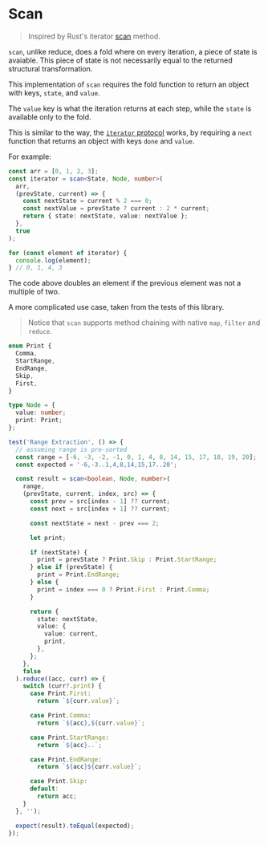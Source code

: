 # Scan

> Inspired by Rust's iterator [scan](https://doc.rust-lang.org/std/iter/trait.Iterator.html#method.scan) method.

`scan`, unlike reduce, does a fold where on every iteration, a piece of state is avaiable. This piece of state is not necessarily equal to the returned structural transformation.

This implementation of `scan` requires the fold function to return an object with keys, `state`, and `value`.

The `value` key is what the iteration returns at each step, while the `state` is available only to the fold.

This is similar to the way, the [`iterator` protocol](https://developer.mozilla.org/en-US/docs/Web/JavaScript/Reference/Iteration_protocols#The_iterator_protocol) works, by requiring a `next` function that returns an object with keys `done` and `value`.

For example:

```ts
const arr = [0, 1, 2, 3];
const iterator = scan<State, Node, number>(
  arr,
  (prevState, current) => {
    const nextState = current % 2 === 0;
    const nextValue = prevState ? current : 2 * current;
    return { state: nextState, value: nextValue };
  },
  true
);

for (const element of iterator) {
  console.log(element);
} // 0, 1, 4, 3
```

The code above doubles an element if the previous element was not a multiple of two.

A more complicated use case, taken from the tests of this library.

> Notice that `scan` supports method chaining with native `map`, `filter` and `reduce`.

```ts
enum Print {
  Comma,
  StartRange,
  EndRange,
  Skip,
  First,
}

type Node = {
  value: number;
  print: Print;
};

test('Range Extraction', () => {
  // assuming range is pre-sorted
  const range = [-6, -3, -2, -1, 0, 1, 4, 8, 14, 15, 17, 18, 19, 20];
  const expected = '-6,-3..1,4,8,14,15,17..20';

  const result = scan<boolean, Node, number>(
    range,
    (prevState, current, index, src) => {
      const prev = src[index - 1] ?? current;
      const next = src[index + 1] ?? current;

      const nextState = next - prev === 2;

      let print;

      if (nextState) {
        print = prevState ? Print.Skip : Print.StartRange;
      } else if (prevState) {
        print = Print.EndRange;
      } else {
        print = index === 0 ? Print.First : Print.Comma;
      }

      return {
        state: nextState,
        value: {
          value: current,
          print,
        },
      };
    },
    false
  ).reduce((acc, curr) => {
    switch (curr?.print) {
      case Print.First:
        return `${curr.value}`;

      case Print.Comma:
        return `${acc},${curr.value}`;

      case Print.StartRange:
        return `${acc}..`;

      case Print.EndRange:
        return `${acc}${curr.value}`;

      case Print.Skip:
      default:
        return acc;
    }
  }, '');

  expect(result).toEqual(expected);
});
```
